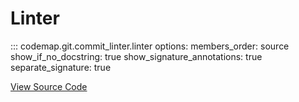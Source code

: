 # Linter

::: codemap.git.commit_linter.linter
    options:
      members_order: source
      show_if_no_docstring: true
      show_signature_annotations: true
      separate_signature: true

[View Source Code](https://github.com/SarthakMishra/codemap/blob/main/src/codemap/git/commit_linter/linter.py)

